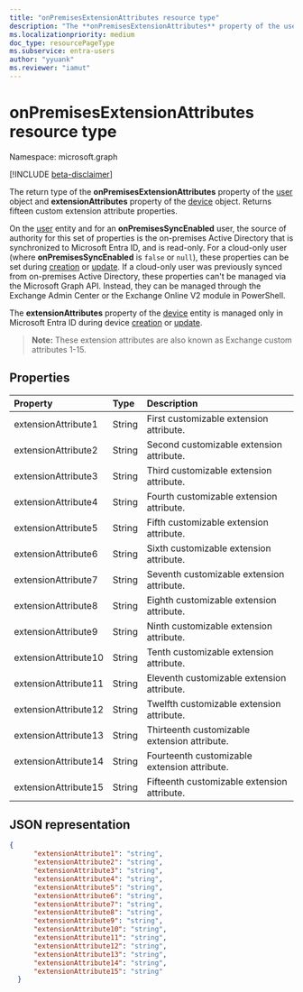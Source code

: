 ```yaml
---
title: "onPremisesExtensionAttributes resource type"
description: "The **onPremisesExtensionAttributes** property of the user entity contains fifteen custom extension attribute properties."
ms.localizationpriority: medium
doc_type: resourcePageType
ms.subservice: entra-users
author: "yyuank"
ms.reviewer: "iamut"
---
```


# onPremisesExtensionAttributes resource type

Namespace: microsoft.graph

[!INCLUDE [beta-disclaimer](../../includes/beta-disclaimer.md)]

The return type of the **onPremisesExtensionAttributes** property of the [user](user.md) object and **extensionAttributes** property of the [device](device.md) object. Returns fifteen custom extension attribute properties.

On the [user](user.md) entity and for an **onPremisesSyncEnabled** user, the source of authority for this set of properties is the on-premises Active Directory that is synchronized to Microsoft Entra ID, and is read-only. For a cloud-only user (where **onPremisesSyncEnabled** is `false` or `null`), these properties can be set during [creation](../api/user-post-users.md) or [update](../api/user-update.md). If a cloud-only user was previously synced from on-premises Active Directory, these properties can't be managed via the Microsoft Graph API. Instead, they can be managed through the Exchange Admin Center or the Exchange Online V2 module in PowerShell.

The **extensionAttributes** property of the [device](device.md) entity is managed only in Microsoft Entra ID during device [creation](../api/device-post-devices.md) or [update](../api/device-update.md).

> **Note:** These extension attributes are also known as Exchange custom attributes 1-15.

## Properties
| Property	   | Type	|Description|
|:---------------|:--------|:----------|
|extensionAttribute1|String| First customizable extension attribute. |
|extensionAttribute2|String| Second customizable extension attribute. |
|extensionAttribute3|String| Third customizable extension attribute. |
|extensionAttribute4|String| Fourth customizable extension attribute. |
|extensionAttribute5|String| Fifth customizable extension attribute. |
|extensionAttribute6|String| Sixth customizable extension attribute. |
|extensionAttribute7|String| Seventh customizable extension attribute. |
|extensionAttribute8|String| Eighth customizable extension attribute. |
|extensionAttribute9|String| Ninth customizable extension attribute. |
|extensionAttribute10|String| Tenth customizable extension attribute. |
|extensionAttribute11|String| Eleventh customizable extension attribute. |
|extensionAttribute12|String| Twelfth customizable extension attribute. |
|extensionAttribute13|String| Thirteenth customizable extension attribute. |
|extensionAttribute14|String| Fourteenth customizable extension attribute. |
|extensionAttribute15|String| Fifteenth customizable extension attribute. |

## JSON representation

<!-- {
  "blockType": "resource",
  "optionalProperties": [

  ],
  "@odata.type": "microsoft.graph.onPremisesExtensionAttributes"
}-->


```json
{
      "extensionAttribute1": "string",
      "extensionAttribute2": "string",
      "extensionAttribute3": "string",
      "extensionAttribute4": "string",
      "extensionAttribute5": "string",
      "extensionAttribute6": "string",
      "extensionAttribute7": "string",
      "extensionAttribute8": "string",
      "extensionAttribute9": "string",
      "extensionAttribute10": "string",
      "extensionAttribute11": "string",
      "extensionAttribute12": "string",
      "extensionAttribute13": "string",
      "extensionAttribute14": "string",
      "extensionAttribute15": "string"
  }

```

<!-- uuid: 8fcb5dbc-d5aa-4681-8e31-b001d5168d79
2015-10-25 14:57:30 UTC -->
<!--
{
  "type": "#page.annotation",
  "description": "onPremisesExtensionAttributes resource",
  "keywords": "",
  "section": "documentation",
  "tocPath": "",
  "suppressions": []
}
-->
